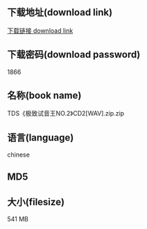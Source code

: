 ## 下载地址(download link)
[下载链接 download link](https://voluble-croquembouche-d321dc.netlify.app/?s=TDS%E3%80%8A%E6%9E%81%E8%87%B4%E8%AF%95%E9%9F%B3%E7%8E%8BNO.2%E3%80%8BCD2%5BWAV%5D.zip)

## 下载密码(download password)
1866

## 名称(book name)
TDS《极致试音王NO.2》CD2[WAV].zip.zip

## 语言(language)
chinese

## MD5


## 大小(filesize)
541 MB
